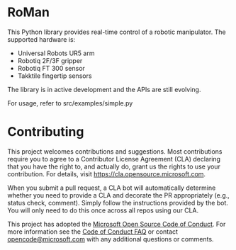 
# RoMan  
This Python library provides real-time control of a robotic manipulator.
The supported hardware is:
- Universal Robots UR5 arm 
- Robotiq 2F/3F gripper
- Robotiq FT 300 sensor
- Takktile fingertip sensors

The library is in active development and the APIs are still evolving. 

For usage, refer to src/examples/simple.py

# Contributing

This project welcomes contributions and suggestions.  Most contributions require you to agree to a
Contributor License Agreement (CLA) declaring that you have the right to, and actually do, grant us
the rights to use your contribution. For details, visit https://cla.opensource.microsoft.com.

When you submit a pull request, a CLA bot will automatically determine whether you need to provide
a CLA and decorate the PR appropriately (e.g., status check, comment). Simply follow the instructions
provided by the bot. You will only need to do this once across all repos using our CLA.

This project has adopted the [Microsoft Open Source Code of Conduct](https://opensource.microsoft.com/codeofconduct/).
For more information see the [Code of Conduct FAQ](https://opensource.microsoft.com/codeofconduct/faq/) or
contact [opencode@microsoft.com](mailto:opencode@microsoft.com) with any additional questions or comments.
